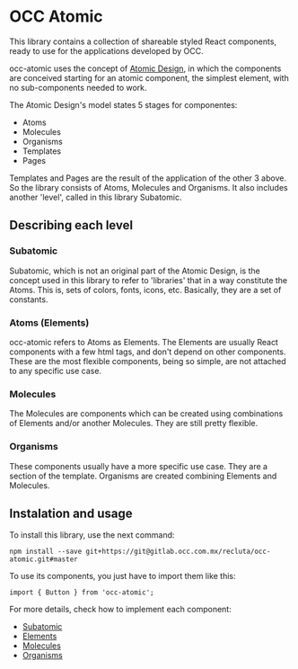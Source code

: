 # OCC Atomic
This library contains a collection of shareable styled React components, ready to use for the applications developed by OCC.

occ-atomic uses the concept of [Atomic Design](http://atomicdesign.bradfrost.com/chapter-2/), in which the components are conceived starting for an atomic component, the simplest element, with no sub-components needed to work.

The Atomic Design's model states 5 stages for componentes:

- Atoms
- Molecules
- Organisms
- Templates
- Pages

Templates and Pages are the result of the application of the other 3 above. So the library consists of Atoms, Molecules and Organisms. It also includes another 'level', called in this library Subatomic.

## Describing each level
### Subatomic
Subatomic, which is not an original part of the Atomic Design, is the concept used in this library to refer to 'libraries' that in a way constitute the Atoms. This is, sets of colors, fonts, icons, etc. Basically, they are a set of constants.

### Atoms (Elements)
occ-atomic refers to Atoms as Elements. The Elements are usually React components with a few html tags, and don't depend on other components. These are the most flexible components, being so simple, are not attached to any specific use case.

### Molecules
The Molecules are components which can be created using combinations of Elements and/or another Molecules. They are still pretty flexible.

### Organisms
These components usually have a more specific use case. They are a section of the template. Organisms are created combining Elements and Molecules.

## Instalation and usage
To install this library, use the next command:
```
npm install --save git+https://git@gitlab.occ.com.mx/recluta/occ-atomic.git#master
```
To use its components, you just have to import them like this:
```
import { Button } from 'occ-atomic';
```
For more details, check how to implement each component:

- [Subatomic](./docs/Subatomic.md)
- [Elements](./docs/Elements.md)
- [Molecules](./docs/Molecules.md)
- [Organisms]()